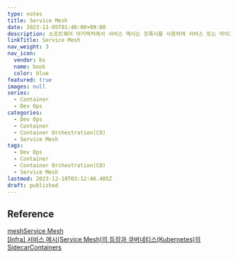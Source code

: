 ```yaml
---
type: notes
title: Service Mesh
date: 2023-11-05T01:46:00+09:00
description: 소프트웨어 아키텍처에서 서비스 메시는 프록시를 사용하여 서비스 또는 마이크로서비스 간 서비스 간 통신을 촉진하기 위한 전용 인프라 계층
linkTitle: Service Mesh
nav_weight: 3
nav_icon:
  vendor: bs
  name: book
  color: blue
featured: true
images: null
series:
  - Container
  - Dev Ops
categories:
  - Dev Ops
  - Container
  - Container Orchestration(CO)
  - Service Mesh
tags:
  - Dev Ops
  - Container
  - Container Orchestration(CO)
  - Service Mesh
lastmod: 2023-12-10T03:12:46.405Z
draft: published
---
```


## Reference

[meshService Mesh](https://medium.com/@sureshpodeti/service-mesh-d8ac0f2d4d0c)  
[[Infra] 서비스 메시(Service Mesh)의 등장과 쿠버네티스(Kubernetes)의 SidecarContainers ](https://mangkyu.tistory.com/307)
